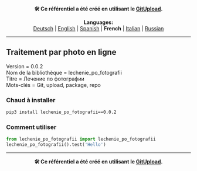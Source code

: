 <p align="center"><b>🛠️ Ce référentiel a été créé en utilisant le <a href="https://gitupload.com">GitUpload</a>.</b></p>

<p align="center"><b>Languages:</b><br /><a href="https://github.com/markolofsen/lechenie_po_fotografii/blob/master/README_de.md">Deutsch</a> | <a href="https://github.com/markolofsen/lechenie_po_fotografii/blob/master/README.md">English</a> | <a href="https://github.com/markolofsen/lechenie_po_fotografii/blob/master/README_es.md">Spanish</a> | <b>French</b> | <a href="https://github.com/markolofsen/lechenie_po_fotografii/blob/master/README_it.md">Italian</a> | <a href="https://github.com/markolofsen/lechenie_po_fotografii/blob/master/README_ru.md">Russian</a></p>

---

## Traitement par photo en ligne


Version = 0.0.2 <br />
Nom de la bibliothèque = lechenie_po_fotografii <br />
Titre = Лечение по фотографии <br />
Mots-clés = Git,  upload,  package,  repo <br />

### Chaud à installer

```sh
pip3 install lechenie_po_fotografii==0.0.2
```


### Comment utiliser

```python
from lechenie_po_fotografii import lechenie_po_fotografii
lechenie_po_fotografii().test('Hello')
```



---

<p align="center"><b>🛠️ Ce référentiel a été créé en utilisant le <a href="https://gitupload.com">GitUpload</a>.</b></p>